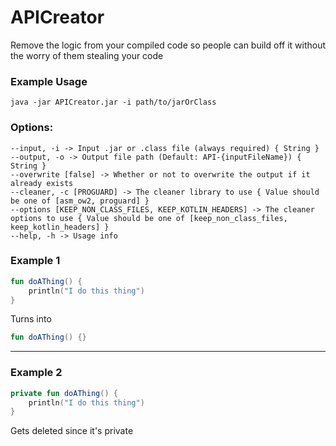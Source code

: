# APICreator
Remove the logic from your compiled code so people can build off it without the worry of them stealing your code

### Example Usage
`java -jar APICreator.jar -i path/to/jarOrClass`


### Options:
```
--input, -i -> Input .jar or .class file (always required) { String }
--output, -o -> Output file path (Default: API-{inputFileName}) { String }
--overwrite [false] -> Whether or not to overwrite the output if it already exists 
--cleaner, -c [PROGUARD] -> The cleaner library to use { Value should be one of [asm_ow2, proguard] }
--options [KEEP_NON_CLASS_FILES, KEEP_KOTLIN_HEADERS] -> The cleaner options to use { Value should be one of [keep_non_class_files, keep_kotlin_headers] }
--help, -h -> Usage info 
```

### Example 1
```kotlin
fun doAThing() { 
    println("I do this thing")
}
```
Turns into
```kotlin
fun doAThing() {}
```
---
### Example 2

```kotlin
private fun doAThing() { 
    println("I do this thing")
}
```
Gets deleted since it's private
